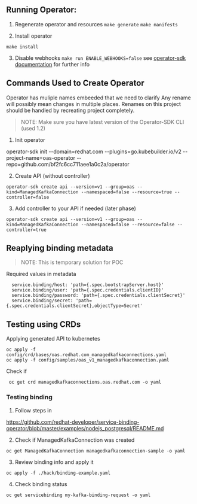 ## Running Operator:

1. Regenerate operator and resources
   `make generate`
   `make manifests`
  
2. Install operator

  `make install`

3. Disable webhooks `make run ENABLE_WEBHOOKS=false`
see [operator-sdk documentation](https://sdk.operatorframework.io/docs/building-operators/golang/tutorial/) for further info

## Commands Used to Create Operator

Operator has muliple names embeeded that we need to clarify
Any rename will possibly mean changes in multiple places.
Renames on this project should be handled by recreating project completely.


> NOTE: Make sure you have latest version of the Operator-SDK CLI (used 1.2)

1. Init operator

operator-sdk init --domain=redhat.com --plugins=go.kubebuilder.io/v2 --project-name=oas-operator --repo=github.com/bf2fc6cc711aee1a0c2a/operator

2. Create API (without controller)
```
operator-sdk create api --version=v1 --group=oas --kind=ManagedKafkaConnection --namespaced=false --resource=true --controller=false
```

3. Add controller to your API if needed (later phase)

```
operator-sdk create api --version=v1 --group=oas --kind=ManagedKafkaConnection --namespaced=false --resource=false --controller=true
```

## Reaplying binding metadata

> NOTE: This is temporary solution for POC

Required values in metadata

```
  service.binding/host: 'path={.spec.bootstrapServer.host}'
  service.binding/user: 'path={.spec.credentials.clientID}'
  service.binding/password: 'path={.spec.credentials.clientSecret}'
  service.binding/secret: 'path={.spec.credentials.clientSecret},objectType=Secret'
```

## Testing using CRDs

Applying generated API to kubernetes

```
oc apply -f config/crd/bases/oas.redhat.com_managedkafkaconnections.yaml 
oc apply -f config/samples/oas_v1_managedkafkaconnection.yaml 
```

Check if 

```
 oc get crd managedkafkaconnections.oas.redhat.com -o yaml
```

### Testing binding

1. Follow steps in

https://github.com/redhat-developer/service-binding-operator/blob/master/examples/nodejs_postgresql/README.md

2. Check if ManagedKafkaConnection was created
```
oc get ManagedKafkaConnection managedkafkaconnection-sample -o yaml
```


3. Review binding info and apply it
```
oc apply -f ./hack/binding-example.yaml
```

4. Check binding status
```
oc get servicebinding my-kafka-binding-request -o yaml
```